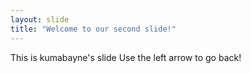 ```yaml
---
layout: slide
title: "Welcome to our second slide!"
---
```

This is kumabayne's slide
Use the left arrow to go back!
